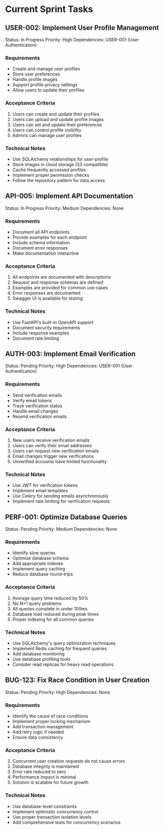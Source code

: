 # Current Sprint Tasks

## USER-002: Implement User Profile Management
Status: In Progress
Priority: High
Dependencies: USER-001 (User Authentication)

### Requirements
- Create and manage user profiles
- Store user preferences
- Handle profile images
- Support profile privacy settings
- Allow users to update their profiles

### Acceptance Criteria
1. Users can create and update their profiles
2. Users can upload and update profile images
3. Users can set and update their preferences
4. Users can control profile visibility
5. Admins can manage user profiles

### Technical Notes
- Use SQLAlchemy relationships for user-profile
- Store images in cloud storage (S3 compatible)
- Cache frequently accessed profiles
- Implement proper permission checks
- Follow the repository pattern for data access

## API-005: Implement API Documentation
Status: In Progress
Priority: Medium
Dependencies: None

### Requirements
- Document all API endpoints
- Provide examples for each endpoint
- Include schema information
- Document error responses
- Make documentation interactive

### Acceptance Criteria
1. All endpoints are documented with descriptions
2. Request and response schemas are defined
3. Examples are provided for common use cases
4. Error responses are documented
5. Swagger UI is available for testing

### Technical Notes
- Use FastAPI's built-in OpenAPI support
- Document security requirements
- Include response examples
- Document rate limiting

## AUTH-003: Implement Email Verification
Status: Pending
Priority: High
Dependencies: USER-001 (User Authentication)

### Requirements
- Send verification emails
- Verify email tokens
- Track verification status
- Handle email changes
- Resend verification emails

### Acceptance Criteria
1. New users receive verification emails
2. Users can verify their email addresses
3. Users can request new verification emails
4. Email changes trigger new verifications
5. Unverified accounts have limited functionality

### Technical Notes
- Use JWT for verification tokens
- Implement email templates
- Use Celery for sending emails asynchronously
- Implement rate limiting for verification requests

## PERF-001: Optimize Database Queries
Status: Pending
Priority: Medium
Dependencies: None

### Requirements
- Identify slow queries
- Optimize database schema
- Add appropriate indexes
- Implement query caching
- Reduce database round-trips

### Acceptance Criteria
1. Average query time reduced by 50%
2. No N+1 query problems
3. All queries complete in under 100ms
4. Database load reduced during peak times
5. Proper indexing for all common queries

### Technical Notes
- Use SQLAlchemy's query optimization techniques
- Implement Redis caching for frequent queries
- Add database monitoring
- Use database profiling tools
- Consider read replicas for heavy read operations

## BUG-123: Fix Race Condition in User Creation
Status: Pending
Priority: High
Dependencies: None

### Requirements
- Identify the cause of race conditions
- Implement proper locking mechanism
- Add transaction management
- Add retry logic if needed
- Ensure data consistency

### Acceptance Criteria
1. Concurrent user creation requests do not cause errors
2. Database integrity is maintained
3. Error rate reduced to zero
4. Performance impact is minimal
5. Solution is scalable for future growth

### Technical Notes
- Use database-level constraints
- Implement optimistic concurrency control
- Use proper transaction isolation levels
- Add comprehensive tests for concurrency scenarios 